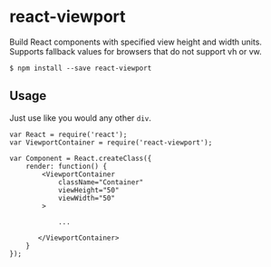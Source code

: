 react-viewport
==============

Build React components with specified view height and width units.  Supports fallback values for browsers that do not support vh or vw.

```
$ npm install --save react-viewport
```

## Usage

Just use like you would any other `div`.

```
var React = require('react');
var ViewportContainer = require('react-viewport');

var Component = React.createClass({
    render: function() {
        <ViewportContainer
            className="Container"
            viewHeight="50"
            viewWidth="50"
        >

            ...

       </ViewportContainer>
    }
});

```



